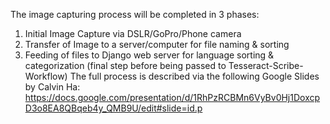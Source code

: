The image capturing process will be completed in 3 phases:
1) Initial Image Capture via  DSLR/GoPro/Phone camera 
2) Transfer of Image to a server/computer for file naming & sorting
3) Feeding of files to Django web server for language sorting & categorization (final step before being passed to Tesseract-Scribe-Workflow)
The full process is described via the following Google Slides by Calvin Ha: https://docs.google.com/presentation/d/1RhPzRCBMn6VyBv0Hj1DoxcpD3o8EA8QBqeb4y_QMB9U/edit#slide=id.p 
